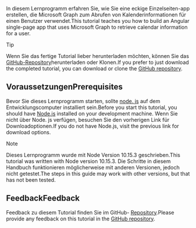 <!-- markdownlint-disable MD002 MD041 -->

<span data-ttu-id="332b8-101">In diesem Lernprogramm erfahren Sie, wie Sie eine eckige Einzelseiten-app erstellen, die Microsoft Graph zum Abrufen von Kalenderinformationen für einen Benutzer verwendet.</span><span class="sxs-lookup"><span data-stu-id="332b8-101">This tutorial teaches you how to build an Angular single-page app that uses Microsoft Graph to retrieve calendar information for a user.</span></span>

> [!TIP]
> <span data-ttu-id="332b8-102">Wenn Sie das fertige Tutorial lieber herunterladen möchten, können Sie das [GitHub-Repository](https://github.com/microsoftgraph/msgraph-training-angularspa)herunterladen oder Klonen.</span><span class="sxs-lookup"><span data-stu-id="332b8-102">If you prefer to just download the completed tutorial, you can download or clone the [GitHub repository](https://github.com/microsoftgraph/msgraph-training-angularspa).</span></span>

## <a name="prerequisites"></a><span data-ttu-id="332b8-103">Voraussetzungen</span><span class="sxs-lookup"><span data-stu-id="332b8-103">Prerequisites</span></span>

<span data-ttu-id="332b8-104">Bevor Sie dieses Lernprogramm starten, sollte [node. js](https://nodejs.org) auf dem Entwicklungscomputer installiert sein.</span><span class="sxs-lookup"><span data-stu-id="332b8-104">Before you start this tutorial, you should have [Node.js](https://nodejs.org) installed on your development machine.</span></span> <span data-ttu-id="332b8-105">Wenn Sie nicht über Node. js verfügen, besuchen Sie den vorherigen Link für Downloadoptionen.</span><span class="sxs-lookup"><span data-stu-id="332b8-105">If you do not have Node.js, visit the previous link for download options.</span></span>

> [!NOTE]
> <span data-ttu-id="332b8-106">Dieses Lernprogramm wurde mit Node Version 10.15.3 geschrieben.</span><span class="sxs-lookup"><span data-stu-id="332b8-106">This tutorial was written with Node version 10.15.3.</span></span> <span data-ttu-id="332b8-107">Die Schritte in diesem Handbuch funktionieren möglicherweise mit anderen Versionen, jedoch nicht getestet.</span><span class="sxs-lookup"><span data-stu-id="332b8-107">The steps in this guide may work with other versions, but that has not been tested.</span></span>

## <a name="feedback"></a><span data-ttu-id="332b8-108">Feedback</span><span class="sxs-lookup"><span data-stu-id="332b8-108">Feedback</span></span>

<span data-ttu-id="332b8-109">Feedback zu diesem Tutorial finden Sie im GitHub- [Repository](https://github.com/microsoftgraph/msgraph-training-angularspa).</span><span class="sxs-lookup"><span data-stu-id="332b8-109">Please provide any feedback on this tutorial in the [GitHub repository](https://github.com/microsoftgraph/msgraph-training-angularspa).</span></span>